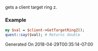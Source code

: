 gets a client target ring z.
### Example

```perl
my $val = $client->GetTargetRingZ();
quest::say($val); # Returns double
```


Generated On 2018-04-29T00:35:14-07:00
